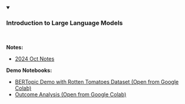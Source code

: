 <details open>
  <summary><h3><strong>Introduction to Large Language Models </strong></h3></summary><br /> 

**Notes:** 

- [2024 Oct Notes](https://github.com/SelfExplainML/PiML-Toolbox/blob/main/docs/Workshop/202405RiskAmericas/202405MLMV_RiskAmericas.pdf)

**Demo Notebooks:** 
- <a style="text-laign: 'center'" target="_blank" href="https://colab.research.google.com/github/SelfExplainML/PiML-Toolbox/blob/main/docs/Workshop/202410IntroLLM/BERTopicDemo_RottenTomatoes.ipynb">BERTopic Demo with Rotten Tomatoes Dataset (Open from Google Colab)</a>  
- <a style="text-laign: 'center'" target="_blank" href="https://colab.research.google.com/github/SelfExplainML/PiML-Toolbox/blob/main/docs/Workshop/202405RiskAmericas/202405RiskAmericasTraining_Session2.ipynb">Outcome Analysis (Open from Google Colab)</a>  
</details>  

